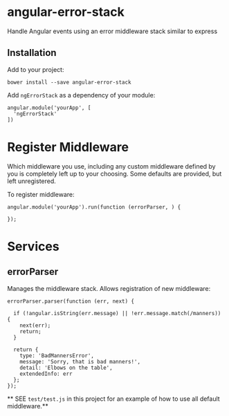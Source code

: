 # angular-error-stack

Handle Angular events using an error middleware stack similar to express

## Installation

Add to your project:

```
bower install --save angular-error-stack
```

Add `ngErrorStack` as a dependency of your module:

```
angular.module('yourApp', [
  'ngErrorStack'
])
```

# Register Middleware

Which middleware you use, including any custom middleware defined by you
is completely left up to your choosing. Some defaults are provided, but left
unregistered.

To register middleware:

```
angular.module('yourApp').run(function (errorParser, ) {

});
```

# Services

## errorParser

Manages the middleware stack. Allows registration of new middleware:

```
errorParser.parser(function (err, next) {

  if (!angular.isString(err.message) || !err.message.match(/manners)) {
    next(err);
    return;
  }

  return {
    type: 'BadMannersError',
    message: 'Sorry, that is bad manners!',
    detail: 'Elbows on the table',
    extendedInfo: err
  };
});
```

** SEE `test/test.js` in this project for an example of how to use all
default middleware.**

